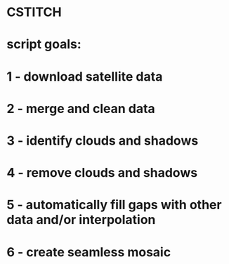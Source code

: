 # CSTITCH

# script goals:
# 1 - download satellite data
# 2 - merge and clean data
# 3 - identify clouds and shadows
# 4 - remove clouds and shadows 
# 5 - automatically fill gaps with other data and/or interpolation
# 6 - create seamless mosaic
